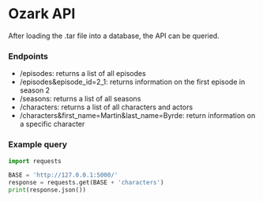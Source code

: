 # Ozark API

After loading the .tar file into a database, the API can be queried.

### Endpoints

* /episodes: returns a list of all episodes<br>
* /episodes&episode_id=2_1: returns information on the first episode in season 2<br>
* /seasons: returns a list of all seasons<br>
* /characters: returns a list of all characters and actors<br>
* /characters&first_name=Martin&last_name=Byrde: return information on a specific character<br>

### Example query

```python
import requests

BASE = 'http://127.0.0.1:5000/'
response = requests.get(BASE + 'characters')
print(response.json())
```



